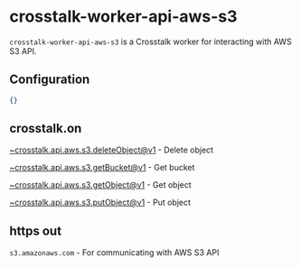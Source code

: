 crosstalk-worker-api-aws-s3
===========================

`crosstalk-worker-api-aws-s3` is a Crosstalk worker for interacting with AWS S3 API.

## Configuration

```json
{}
```

## crosstalk.on

[~crosstalk.api.aws.s3.deleteObject@v1](/crosstalk/crosstalk-worker-api-aws-s3/wiki/~crosstalk.api.aws.s3.deleteObject@v1) - Delete object

[~crosstalk.api.aws.s3.getBucket@v1](/crosstalk/crosstalk-worker-api-aws-s3/wiki/~crosstalk.api.aws.s3.getBucket@v1) - Get bucket

[~crosstalk.api.aws.s3.getObject@v1](/crosstalk/crosstalk-worker-api-aws-s3/wiki/~crosstalk.api.aws.s3.getObject@v1) - Get object

[~crosstalk.api.aws.s3.putObject@v1](/crosstalk/crosstalk-worker-api-aws-s3/wiki/~crosstalk.api.aws.s3.putObject@v1) - Put object

## https out
`s3.amazonaws.com` - For communicating with AWS S3 API